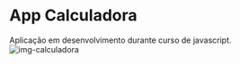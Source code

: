 # App Calculadora
 Aplicação em desenvolvimento durante curso de javascript.
![img-calculadora](https://user-images.githubusercontent.com/84550220/138521141-8a9e28a5-5363-4c27-91a9-a9b12ff19e51.png)
